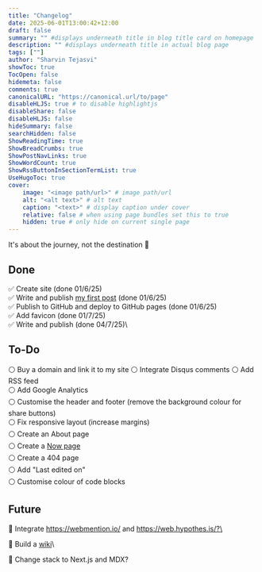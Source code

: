 ```yaml
---
title: "Changelog"
date: 2025-06-01T13:00:42+12:00
draft: false
summary: "" #displays underneath title in blog title card on homepage
description: "" #displays underneath title in actual blog page
tags: [""]
author: "Sharvin Tejasvi"
showToc: true
TocOpen: false
hidemeta: false
comments: true
canonicalURL: "https://canonical.url/to/page"
disableHLJS: true # to disable highlightjs
disableShare: false
disableHLJS: false
hideSummary: false
searchHidden: false
ShowReadingTime: true
ShowBreadCrumbs: true
ShowPostNavLinks: true
ShowWordCount: true
ShowRssButtonInSectionTermList: true
UseHugoToc: true
cover:
    image: "<image path/url>" # image path/url
    alt: "<alt text>" # alt text
    caption: "<text>" # display caption under cover
    relative: false # when using page bundles set this to true
    hidden: true # only hide on current single page
---
```


It's about the journey, not the destination 🚗

## Done

✅ Create site (done 01/6/25)\
✅ Write and publish [my first post](https://szg-zone.github.io/DigitalGarden/blogs/001-my-digital-garden/) (done 01/6/25)\
✅ Publish to GitHub and deploy to GitHub pages (done 01/6/25)\
✅ Add favicon (done 01/7/25)\
✅ Write and publish (done 04/7/25)\

## To-Do

⚪ Buy a domain and link it to my site
⚪ Integrate Disqus comments
⚪️ Add RSS feed\
⚪️ Add Google Analytics\
⚪️ Customise the header and footer (remove the background colour for share buttons)\
⚪️ Fix responsive layout (increase margins)\
⚪️ Create an About page\
⚪️ Create a [Now page](https://nownownow.com/about)\
⚪️ Create a 404 page\
⚪️ Add "Last edited on"\
⚪️ Customise colour of code blocks

## Future

🚀 Integrate https://webmention.io/ and https://web.hypothes.is/?\

🚀 Build a [wiki](https://tomcritchlow.com/2019/02/17/building-digital-garden/)\

🚀 Change stack to Next.js and MDX?